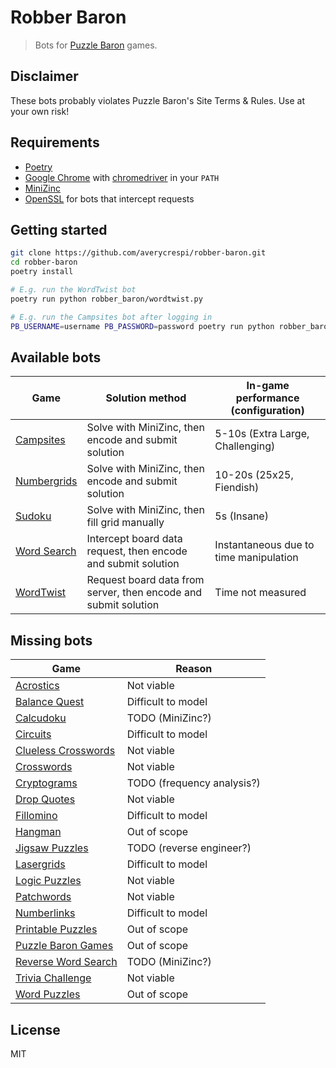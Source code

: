 # Robber Baron

> Bots for [Puzzle Baron](https://www.puzzlebaron.com/) games.

## Disclaimer

These bots probably violates Puzzle Baron's Site Terms & Rules. Use at your own risk!

## Requirements

- [Poetry](https://python-poetry.org/)
- [Google Chrome](https://www.google.com/chrome/) with [chromedriver](https://chromedriver.chromium.org/) in your `PATH`
- [MiniZinc](https://www.minizinc.org/)
- [OpenSSL](https://www.openssl.org/) for bots that intercept requests

## Getting started

```sh
git clone https://github.com/averycrespi/robber-baron.git
cd robber-baron
poetry install

# E.g. run the WordTwist bot
poetry run python robber_baron/wordtwist.py

# E.g. run the Campsites bot after logging in
PB_USERNAME=username PB_PASSWORD=password poetry run python robber_baron/campsites.py --login
```

## Available bots

| Game | Solution method | In-game performance (configuration) |
|------|-----------------|-------------------------------------|
| [Campsites](https://campsites.puzzlebaron.com/) | Solve with MiniZinc, then encode and submit solution | 5-10s (Extra Large, Challenging) |
| [Numbergrids](https://numbergrids.puzzlebaron.com/) | Solve with MiniZinc, then encode and submit solution | 10-20s (25x25, Fiendish) |
| [Sudoku](https://sudoku.puzzlebaron.com/) | Solve with MiniZinc, then fill grid manually | 5s (Insane) |
| [Word Search](https://wordsearch.puzzlebaron.com/) | Intercept board data request, then encode and submit solution | Instantaneous due to time manipulation |
| [WordTwist](https://wordtwist.puzzlebaron.com/) | Request board data from server, then encode and submit solution | Time not measured |

## Missing bots

| Game | Reason |
|------|--------|
| [Acrostics](https://acrostics.puzzlebaron.com/) | Not viable |
| [Balance Quest](https://balancequest.puzzlebaron.com/) | Difficult to model |
| [Calcudoku](https://calcudoku.puzzlebaron.com/) | TODO (MiniZinc?) |
| [Circuits](https://circuits.puzzlebaron.com/) | Difficult to model |
| [Clueless Crosswords](https://clueless.puzzlebaron.com/) | Not viable |
| [Crosswords](https://crosswords.puzzlebaron.com/) | Not viable |
| [Cryptograms](https://cryptograms.puzzlebaron.com/) | TODO (frequency analysis?) |
| [Drop Quotes](https://dropquotes.puzzlebaron.com/) | Not viable |
| [Fillomino](https://fillomino.puzzlebaron.com/) | Difficult to model |
| [Hangman](https://hangman.puzzlebaron.com/) | Out of scope |
| [Jigsaw Puzzles](https://jigsaw.puzzlebaron.com/) | TODO (reverse engineer?) |
| [Lasergrids](https://lasergrids.puzzlebaron.com/) | Difficult to model |
| [Logic Puzzles](https://logic.puzzlebaron.com/) | Not viable |
| [Patchwords](https://patchwords.puzzlebaron.com/) | Not viable |
| [Numberlinks](https://numberlinks.puzzlebaron.com/) | Difficult to model |
| [Printable Puzzles](https://www.printable-puzzles.com/) | Out of scope |
| [Puzzle Baron Games](https://games.puzzlebaron.com/) | Out of scope |
| [Reverse Word Search](https://rws.puzzlebaron.com/) | TODO (MiniZinc?) |
| [Trivia Challenge](https://trivia.puzzlebaron.com/) | Not viable |
| [Word Puzzles](https://www.word-puzzles.org/) | Out of scope |

## License

MIT
